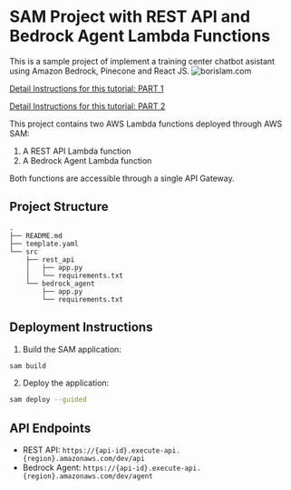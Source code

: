 # SAM Project with REST API and Bedrock Agent Lambda Functions
This is a sample project of implement a training center chatbot asistant using Amazon Bedrock, Pinecone and React JS.
![borislam.com](https://blog.bbsteps.net/blogimg/bedrock-kb-agent.jpg)

[Detail Instructions for this tutorial: PART 1](https://www.borislam.com/2025/01/bedrock-rag-pinecone.html)

[Detail Instructions for this tutorial: PART 2](https://www.borislam.com/2025/01/bedrock-react-lambda.html)



This project contains two AWS Lambda functions deployed through AWS SAM:
1. A REST API Lambda function
2. A Bedrock Agent Lambda function

Both functions are accessible through a single API Gateway.

## Project Structure
```
.
├── README.md
├── template.yaml
└── src
    ├── rest_api
    │   ├── app.py
    │   └── requirements.txt
    └── bedrock_agent
        ├── app.py
        └── requirements.txt
```

## Deployment Instructions

1. Build the SAM application:
```bash
sam build
```

2. Deploy the application:
```bash
sam deploy --guided
```

## API Endpoints

- REST API: `https://{api-id}.execute-api.{region}.amazonaws.com/dev/api`
- Bedrock Agent: `https://{api-id}.execute-api.{region}.amazonaws.com/dev/agent`
